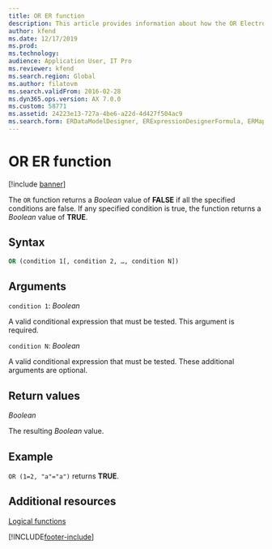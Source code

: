 ```yaml
---
title: OR ER function
description: This article provides information about how the OR Electronic reporting (ER) function is used.
author: kfend
ms.date: 12/17/2019
ms.prod: 
ms.technology: 
audience: Application User, IT Pro
ms.reviewer: kfend
ms.search.region: Global
ms.author: filatovm
ms.search.validFrom: 2016-02-28
ms.dyn365.ops.version: AX 7.0.0
ms.custom: 58771
ms.assetid: 24223e13-727a-4be6-a22d-4d427f504ac9
ms.search.form: ERDataModelDesigner, ERExpressionDesignerFormula, ERMappedFormatDesigner, ERModelMappingDesigner
---
```


# OR ER function

[!include [banner](../includes/banner.md)]

The `OR` function returns a *Boolean* value of **FALSE** if all the specified conditions are false. If any specified condition is true, the function returns a *Boolean* value of **TRUE**.

## Syntax

```vb
OR (condition 1[, condition 2, …, condition N])
```

## Arguments

`condition 1`: *Boolean*

A valid conditional expression that must be tested. This argument is required.

`condition N`: *Boolean*

A valid conditional expression that must be tested. These additional arguments are optional.

## Return values

*Boolean*

The resulting *Boolean* value.

## Example

`OR (1=2, "a"="a")` returns **TRUE**.

## Additional resources

[Logical functions](er-functions-category-logical.md)


[!INCLUDE[footer-include](../../../includes/footer-banner.md)]
